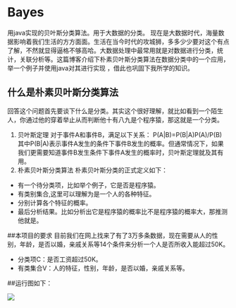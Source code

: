 # Bayes
用java实现的贝叶斯分类算法。用于大数据的分类。
现在是大数据时代，海量数据影响着我们生活的方方面面。生活在当今时代的攻城狮，多多少少要对这个有点了解，不然就显得逼格不够高哈。大数据处理中最常用就是对数据进行分类，统计，关联分析等。这篇博客介绍下朴素贝叶斯分类算法在数据分类中的一个应用，举一个例子并使用java对其进行实现 ，借此也巩固下我所学的知识。
## 什么是朴素贝叶斯分类算法
回答这个问题首先要谈下什么是分类。其实这个很好理解，就比如看到一个陌生人，你通过他的穿着举止从而判断他十有八九是个程序猿，那这就是一个分类。
1. 贝叶斯定理
对于事件A和事件B，满足以下关系：
P(A|B)=P(B|A)P(A)/P(B)
其中P(B|A)表示事件A发生的条件下事件B发生的概率。但通常情况下，如果我们更需要知道事件B发生条件下事件A发生的概率时，贝叶斯定理就及其有用。
2. 朴素贝叶斯分类算法
朴素贝叶斯分类的正式定义如下：
* 有一个待分类项，比如举个例子，它是否是程序猿。
* 有类别集合,这里可以理解为是一个人的各种特征。
* 分别计算各个特征的概率。
* 最后分析结果。比如分析出它是程序猿的概率比不是程序猿的概率大，那推测他就是。

##本项目的要求
目前我们在网上找来了有了3万多条数据，现在需要从人的性别，年龄，是否以婚，亲戚关系等14个条件来分析一个人是否所收入能超过50K。
* 分类项C：是否工资超过50K。
* 有类集合V：人的特征，性别，年龄，是否以婚，亲戚关系等。

##运行图如下：

![](https://github.com/reallin/Bayes/blob/master/datamining.png)
